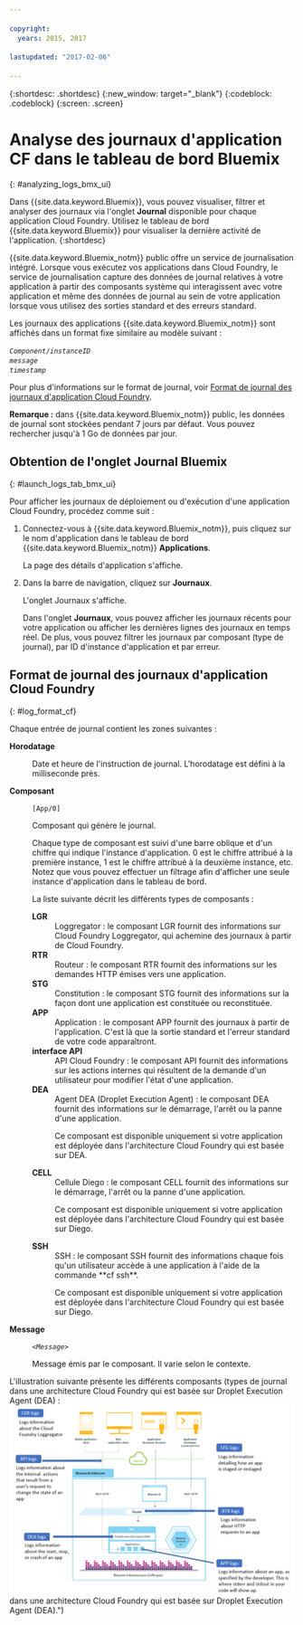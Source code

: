 ```yaml
---

copyright:
  years: 2015, 2017

lastupdated: "2017-02-06"

---
```



{:shortdesc: .shortdesc}
{:new_window: target="_blank"}
{:codeblock: .codeblock}
{:screen: .screen}

# Analyse des journaux d'application CF dans le tableau de bord Bluemix
{: #analyzing_logs_bmx_ui}

Dans {{site.data.keyword.Bluemix}}, vous pouvez visualiser, filtrer et analyser des journaux via l'onglet **Journal** disponible pour chaque application Cloud Foundry. Utilisez le tableau de bord {{site.data.keyword.Bluemix}} pour visualiser la dernière activité de l'application.
{:shortdesc}

{{site.data.keyword.Bluemix_notm}} public offre un service de journalisation intégré. Lorsque vous exécutez vos applications dans Cloud Foundry, le service de journalisation capture des données de journal relatives à votre application à partir des composants système qui interagissent avec votre application et même des données de journal au sein de votre application lorsque vous utilisez des sorties standard et des erreurs standard.


Les journaux des applications {{site.data.keyword.Bluemix_notm}} sont affichés dans un format fixe similaire au modèle suivant :

<code><var class="keyword varname">Component</var>/<var class="keyword varname">instanceID</var>     <var class="keyword varname">message</var>     <var class="keyword varname">timestamp</var></code>
   
Pour plus d'informations sur le format de journal, voir [Format de journal des journaux d'application Cloud Foundry](logging_view_dashboard.html#log_format_cf).

**Remarque :** dans {{site.data.keyword.Bluemix_notm}} public, les données de journal sont stockées pendant 7 jours par défaut. Vous pouvez rechercher jusqu'à 1 Go de données par jour. 



##  Obtention de l'onglet Journal Bluemix
{: #launch_logs_tab_bmx_ui}

Pour afficher les journaux de déploiement ou d'exécution d'une application Cloud Foundry, procédez comme suit :

1. Connectez-vous à {{site.data.keyword.Bluemix_notm}}, puis cliquez sur le nom d'application dans le tableau de bord {{site.data.keyword.Bluemix_notm}} **Applications**.  

    La page des détails d'application s'affiche. 
    
2. Dans la barre de navigation, cliquez sur **Journaux**.

    L'onglet Journaux s'affiche.  
    
    Dans l'onglet **Journaux**, vous pouvez afficher les journaux récents pour votre application ou afficher les dernières lignes des journaux en temps réel. De plus, vous pouvez filtrer les journaux par composant (type de journal), par ID d'instance d'application et par erreur. 



## Format de journal des journaux d'application Cloud Foundry
{: #log_format_cf}

Chaque entrée de journal contient les zones suivantes :

<dl>
<dt><strong>Horodatage</strong></dt>
<dd>
<p>Date et heure de l'instruction de journal. L'horodatage est défini à la milliseconde près.</p>
</dd>

<dt><strong>Composant</strong></dt>
<dd>
<pre class="pre screen"><code>[App/0]</code></pre>
<p>Composant qui génère le journal. </p>
<p>Chaque type de composant est suivi d'une barre oblique et d'un chiffre qui indique l'instance d'application. 0 est le chiffre attribué à la première instance, 1 est le chiffre attribué à la  deuxième instance, etc. Notez que vous pouvez effectuer un filtrage afin d'afficher une seule instance d'application dans le tableau de bord. </p>
<p>La liste suivante décrit les différents types de composants :</p>

<dl>
<dt><strong>LGR</strong></dt>
<dd>Loggregator : le composant LGR fournit des informations sur Cloud Foundry Loggregator, qui achemine des journaux à partir de Cloud Foundry.</dd>

<dt><strong>RTR</strong></dt>
<dd>Routeur : le composant RTR fournit des informations sur les demandes HTTP émises vers une application.</dd>

<dt><strong>STG</strong></dt>
<dd>Constitution : le composant STG fournit des informations sur la façon dont une application est constituée ou reconstituée. </dd>

<dt><strong>APP</strong></dt>
<dd>Application : le composant APP fournit des journaux à partir de l'application. C'est là que la sortie standard et l'erreur standard de votre code apparaîtront.
</dd>

<dt><strong>interface API</strong></dt>
<dd>API Cloud Foundry : le composant API fournit des informations sur les actions internes qui résultent de la demande d'un utilisateur pour modifier l'état d'une application. </dd>

<dt><strong>DEA</strong></dt>
<dd>Agent DEA (Droplet Execution Agent) : le composant DEA fournit des informations sur le démarrage, l'arrêt ou la panne d'une application.
<p>Ce composant est disponible uniquement si votre application est déployée dans l'architecture Cloud Foundry qui est basée sur DEA. </p></dd>

<dt><strong>CELL</strong></dt>
<dd>Cellule Diego : le composant CELL fournit des informations sur le démarrage, l'arrêt ou la panne d'une application.
<p>Ce composant est disponible uniquement si votre application est déployée dans l'architecture Cloud Foundry qui est basée sur Diego. </p></dd>

<dt><strong>SSH</strong></dt>
<dd>SSH : le composant SSH fournit des informations chaque fois qu'un utilisateur accède à une application à l'aide de la commande **cf ssh**.
<p>Ce composant est disponible uniquement si votre application est déployée dans l'architecture Cloud Foundry qui est basée sur Diego. </p></dd>

</dl>
</dd>

<dt><strong>Message</strong></dt>
<dd>
<pre class="pre screen"><code>&lt;<var class="keyword varname">Message</var>&gt;</code></pre>
<p>Message émis par le composant. Il varie selon le contexte.</p>
</dd>
</dl>

L'illustration suivante présente les différents composants (types de journal dans une architecture Cloud Foundry qui est basée sur Droplet Execution Agent (DEA) : ![Types de journal dans une architecture DEA.](images/logging_F1.png "Composants (types de journal") dans une architecture Cloud Foundry qui est basée sur Droplet Execution Agent (DEA).")



